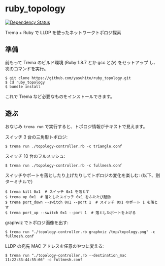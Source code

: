 ruby_topology
=============
[![Dependency Status](https://gemnasium.com/yasuhito/ruby_topology.png)](https://gemnasium.com/yasuhito/ruby_topology)

Trema + Ruby で LLDP を使ったネットワークトポロジ探索


準備
----

前もって Trema のビルド環境 (Ruby 1.8.7 とか gcc とか) をセットアップ
し、次のコマンドを実行。

```shell
$ git clone https://github.com/yasuhito/ruby_topology.git
$ cd ruby_topology
$ bundle install
```

これで Trema など必要なものをインストールできます。


遊ぶ
----

おなじみ `trema run` で実行すると、トポロジ情報がテキストで見えます。

スイッチ 3 台の三角形トポロジ:

```shell
$ trema run ./topology-controller.rb -c triangle.conf
```

スイッチ 10 台のフルメッシュ:

```shell
$ trema run ./topology-controller.rb -c fullmesh.conf
```

スイッチやポートを落としたり上げたりしてトポロジの変化を楽しむ:
(以下、別ターミナルで)

```shell
$ trema kill 0x1  # スイッチ 0x1 を落とす
$ trema up 0x1  # 落としたスイッチ 0x1 をふたたび起動
$ trema port_down --switch 0x1 --port 1  # スイッチ 0x1 のポート 1 を落とす
$ trema port_up --switch 0x1 --port 1  # 落としたポートを上げる
```

graphviz でトポロジ画像を出す:

```shell
$ trema run "./topology-controller.rb graphviz /tmp/topology.png" -c fullmesh.conf
```

LLDP の宛先 MAC アドレスを任意のやつに変える:

```shell
$ trema run "./topology-controller.rb --destination_mac 11:22:33:44:55:66" -c fullmesh.conf
```
